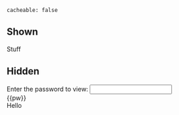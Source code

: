 ```
cacheable: false
```

## Shown

Stuff

## Hidden
<div ng-app="solutions">
<label for="pwd">Enter the password to view: </label>
<input id="pwd" type="password" ng-model="pw">
<br>
{{pw}}
<div ng-show="pw==='apple'">
Hello
</div>
</div>
